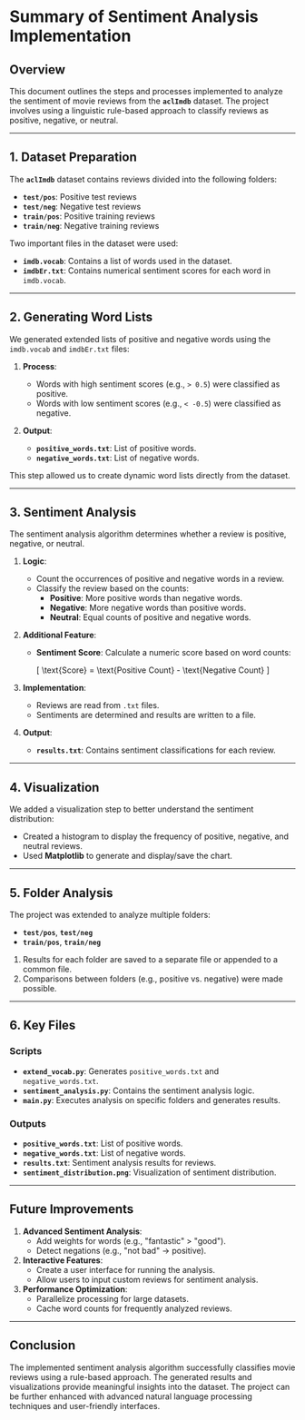 # Summary of Sentiment Analysis Implementation

## Overview
This document outlines the steps and processes implemented to analyze the sentiment of movie reviews from the **`aclImdb`** dataset. The project involves using a linguistic rule-based approach to classify reviews as positive, negative, or neutral.

---

## 1. Dataset Preparation
The **`aclImdb`** dataset contains reviews divided into the following folders:
- **`test/pos`**: Positive test reviews
- **`test/neg`**: Negative test reviews
- **`train/pos`**: Positive training reviews
- **`train/neg`**: Negative training reviews

Two important files in the dataset were used:
- **`imdb.vocab`**: Contains a list of words used in the dataset.
- **`imdbEr.txt`**: Contains numerical sentiment scores for each word in `imdb.vocab`.

---

## 2. Generating Word Lists
We generated extended lists of positive and negative words using the `imdb.vocab` and `imdbEr.txt` files:

1. **Process**:
   - Words with high sentiment scores (e.g., `> 0.5`) were classified as positive.
   - Words with low sentiment scores (e.g., `< -0.5`) were classified as negative.

2. **Output**:
   - **`positive_words.txt`**: List of positive words.
   - **`negative_words.txt`**: List of negative words.

This step allowed us to create dynamic word lists directly from the dataset.

---

## 3. Sentiment Analysis
The sentiment analysis algorithm determines whether a review is positive, negative, or neutral.

1. **Logic**:
   - Count the occurrences of positive and negative words in a review.
   - Classify the review based on the counts:
     - **Positive**: More positive words than negative words.
     - **Negative**: More negative words than positive words.
     - **Neutral**: Equal counts of positive and negative words.

2. **Additional Feature**:
   - **Sentiment Score**: Calculate a numeric score based on word counts:
     
     \[
     \text{Score} = \text{Positive Count} - \text{Negative Count}
     \]

3. **Implementation**:
   - Reviews are read from `.txt` files.
   - Sentiments are determined and results are written to a file.

4. **Output**:
   - **`results.txt`**: Contains sentiment classifications for each review.

---

## 4. Visualization
We added a visualization step to better understand the sentiment distribution:
- Created a histogram to display the frequency of positive, negative, and neutral reviews.
- Used **Matplotlib** to generate and display/save the chart.

---

## 5. Folder Analysis
The project was extended to analyze multiple folders:
- **`test/pos`**, **`test/neg`**
- **`train/pos`**, **`train/neg`**

1. Results for each folder are saved to a separate file or appended to a common file.
2. Comparisons between folders (e.g., positive vs. negative) were made possible.

---

## 6. Key Files
### Scripts
- **`extend_vocab.py`**: Generates `positive_words.txt` and `negative_words.txt`.
- **`sentiment_analysis.py`**: Contains the sentiment analysis logic.
- **`main.py`**: Executes analysis on specific folders and generates results.

### Outputs
- **`positive_words.txt`**: List of positive words.
- **`negative_words.txt`**: List of negative words.
- **`results.txt`**: Sentiment analysis results for reviews.
- **`sentiment_distribution.png`**: Visualization of sentiment distribution.

---

## Future Improvements
1. **Advanced Sentiment Analysis**:
   - Add weights for words (e.g., "fantastic" > "good").
   - Detect negations (e.g., "not bad" → positive).
2. **Interactive Features**:
   - Create a user interface for running the analysis.
   - Allow users to input custom reviews for sentiment analysis.
3. **Performance Optimization**:
   - Parallelize processing for large datasets.
   - Cache word counts for frequently analyzed reviews.

---

## Conclusion
The implemented sentiment analysis algorithm successfully classifies movie reviews using a rule-based approach. The generated results and visualizations provide meaningful insights into the dataset. The project can be further enhanced with advanced natural language processing techniques and user-friendly interfaces.

